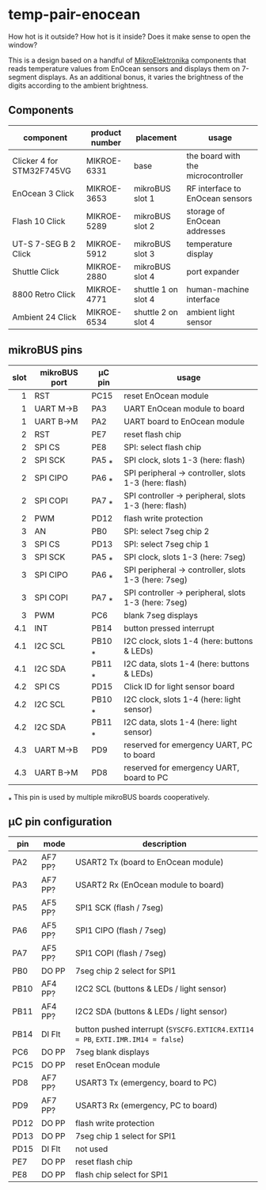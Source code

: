 # temp-pair-enocean

How hot is it outside? How hot is it inside? Does it make sense to open the window?

This is a design based on a handful of [MikroElektronika](https://www.mikroe.com/) components that
reads temperature values from EnOcean sensors and displays them on 7-segment displays. As an
additional bonus, it varies the brightness of the digits according to the ambient brightness.

## Components

| component                 | product number | placement           | usage |
| ------------------------- | -------------- | ------------------- | ----- |
| Clicker 4 for STM32F745VG | MIKROE-6331    | base                | the board with the microcontroller |
| EnOcean 3 Click           | MIKROE-3653    | mikroBUS slot 1     | RF interface to EnOcean sensors |
| Flash 10 Click            | MIKROE-5289    | mikroBUS slot 2     | storage of EnOcean addresses |
| UT-S 7-SEG B 2 Click      | MIKROE-5912    | mikroBUS slot 3     | temperature display |
| Shuttle Click             | MIKROE-2880    | mikroBUS slot 4     | port expander |
| 8800 Retro Click          | MIKROE-4771    | shuttle 1 on slot 4 | human-machine interface |
| Ambient 24 Click          | MIKROE-6534    | shuttle 2 on slot 4 | ambient light sensor |

## mikroBUS pins

| slot | mikroBUS port | µC pin | usage |
| ----:| ------------- | ------ | ----- |
|    1 | RST           | PC15   | reset EnOcean module |
|    1 | UART M→B      | PA3    | UART EnOcean module to board |
|    1 | UART B→M      | PA2    | UART board to EnOcean module |
|    2 | RST           | PE7    | reset flash chip |
|    2 | SPI CS        | PE8    | SPI: select flash chip |
|    2 | SPI SCK       | PA5 ⁎  | SPI clock, slots 1-3 (here: flash) |
|    2 | SPI CIPO      | PA6 ⁎  | SPI peripheral → controller, slots 1-3 (here: flash) |
|    2 | SPI COPI      | PA7 ⁎  | SPI controller → peripheral, slots 1-3 (here: flash) |
|    2 | PWM           | PD12   | flash write protection |
|    3 | AN            | PB0    | SPI: select 7seg chip 2 |
|    3 | SPI CS        | PD13   | SPI: select 7seg chip 1 |
|    3 | SPI SCK       | PA5 ⁎  | SPI clock, slots 1-3 (here: 7seg) |
|    3 | SPI CIPO      | PA6 ⁎  | SPI peripheral → controller, slots 1-3 (here: 7seg) |
|    3 | SPI COPI      | PA7 ⁎  | SPI controller → peripheral, slots 1-3 (here: 7seg) |
|    3 | PWM           | PC6    | blank 7seg displays |
|  4.1 | INT           | PB14   | button pressed interrupt |
|  4.1 | I2C SCL       | PB10 ⁎ | I2C clock, slots 1-4 (here: buttons & LEDs) |
|  4.1 | I2C SDA       | PB11 ⁎ | I2C data, slots 1-4 (here: buttons & LEDs) |
|  4.2 | SPI CS        | PD15   | Click ID for light sensor board |
|  4.2 | I2C SCL       | PB10 ⁎ | I2C clock, slots 1-4 (here: light sensor) |
|  4.2 | I2C SDA       | PB11 ⁎ | I2C data, slots 1-4 (here: light sensor) |
|  4.3 | UART M→B      | PD9    | reserved for emergency UART, PC to board |
|  4.3 | UART B→M      | PD8    | reserved for emergency UART, board to PC |

⁎ This pin is used by multiple mikroBUS boards cooperatively.

## µC pin configuration

| pin  | mode    | description |
| ---- | ------- | ----------- |
| PA2  | AF7 PP? | USART2 Tx (board to EnOcean module) |
| PA3  | AF7 PP? | USART2 Rx (EnOcean module to board) |
| PA5  | AF5 PP? | SPI1 SCK (flash / 7seg) |
| PA6  | AF5 PP? | SPI1 CIPO (flash / 7seg) |
| PA7  | AF5 PP? | SPI1 COPI (flash / 7seg) |
| PB0  | DO PP   | 7seg chip 2 select for SPI1 |
| PB10 | AF4 PP? | I2C2 SCL (buttons & LEDs / light sensor) |
| PB11 | AF4 PP? | I2C2 SDA (buttons & LEDs / light sensor) |
| PB14 | DI Flt  | button pushed interrupt (`SYSCFG.EXTICR4.EXTI14 = PB`, `EXTI.IMR.IM14 = false`) |
| PC6  | DO PP   | 7seg blank displays |
| PC15 | DO PP   | reset EnOcean module |
| PD8  | AF7 PP? | USART3 Tx (emergency, board to PC) |
| PD9  | AF7 PP? | USART3 Rx (emergency, PC to board) |
| PD12 | DO PP   | flash write protection |
| PD13 | DO PP   | 7seg chip 1 select for SPI1 |
| PD15 | DI Flt  | not used |
| PE7  | DO PP   | reset flash chip |
| PE8  | DO PP   | flash chip select for SPI1 |
